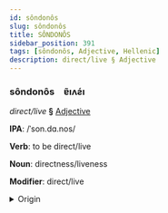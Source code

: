 ```yaml
---
id: sôndonôs
slug: sôndonôs
title: SÔNDONÔS
sidebar_position: 391
tags: [sôndonôs, Adjective, Hellenic]
description: direct/live § Adjective
---
```


### sôndonôs&emsp;<span kind="abugida">ɐ̃ıʌƨ́ı</span>

*direct/live* **§** [Adjective](../../tags/Adjective)

**IPA**: /ˈson.dɑ.nos/

**Verb**: to be direct/live

**Noun**: directness/liveness

**Modifier**: direct/live

<details>
    <summary>Origin</summary>
    Greek ζωντανός zontanós /zon.daˈnos/<br/>
    <em>Hellenic Language Family</em>
</details>